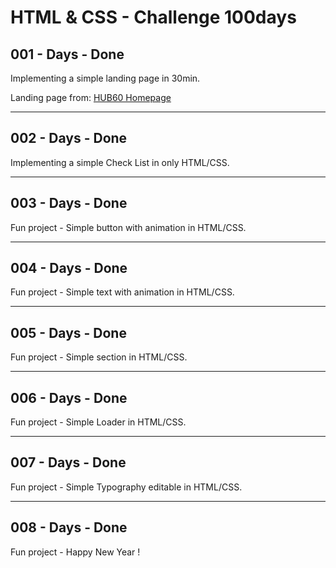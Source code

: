 # HTML & CSS - Challenge 100days

## 001 - Days - Done

Implementing a simple landing page in 30min.

Landing page from: [HUB60 Homepage](https://dribbble.com/shots/9130879/attachments/1188506?mode=media)

---

## 002 - Days - Done

Implementing a simple Check List in only HTML/CSS.

---

## 003 - Days - Done

Fun project - Simple button with animation in HTML/CSS.

---

## 004 - Days - Done

Fun project - Simple text with animation in HTML/CSS.

---

## 005 - Days - Done

Fun project - Simple section in HTML/CSS.

---

## 006 - Days - Done

Fun project - Simple Loader in HTML/CSS.

---

## 007 - Days - Done

Fun project - Simple Typography editable in HTML/CSS.

---

## 008 - Days - Done

Fun project - Happy New Year !
